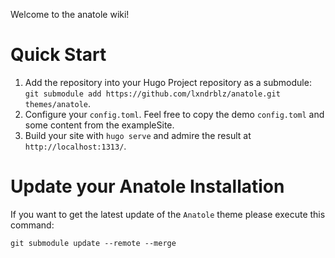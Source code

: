 Welcome to the anatole wiki!

# Quick Start

1. Add the repository into your Hugo Project repository as a submodule: `git submodule add https://github.com/lxndrblz/anatole.git themes/anatole`.
2. Configure your `config.toml`. Feel free to copy the demo `config.toml` and some content from the exampleSite.
3. Build your site with `hugo serve` and admire the result at `http://localhost:1313/`.

# Update your Anatole Installation

If you want to get the latest update of the `Anatole` theme please execute this command:

```shell
git submodule update --remote --merge
```